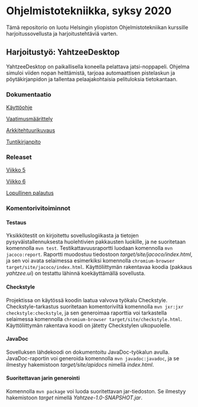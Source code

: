 # Ohjelmistotekniikka, syksy 2020

Tämä repositorio on luotu Helsingin yliopiston Ohjelmistotekniikan kurssille harjoitussovellusta ja harjoitustehtäviä varten.

## Harjoitustyö: YahtzeeDesktop

YahtzeeDesktop on paikallisella koneella pelattava jatsi-noppapeli. Ohjelma simuloi viiden nopan heittämistä, tarjoaa automaattisen pistelaskun ja pöytäkirjanpidon ja tallentaa pelaajakohtaisia pelituloksia tietokantaan.

### Dokumentaatio

[Käyttöohje](dokumentaatio/kayttoohje.md)

[Vaatimusmäärittely](dokumentaatio/vaatimusmaarittely.md)

[Arkkitehtuurikuvaus](dokumentaatio/arkkitehtuuri.md)

[Tuntikirjanpito](dokumentaatio/tuntikirjanpito.md)

### Releaset

[Viikko 5](https://github.com/jenkarper/YahtzeeDesktop/releases/tag/viikko5)

[Viikko 6](https://github.com/jenkarper/YahtzeeDesktop/releases/tag/viikko6)

[Lopullinen palautus](https://github.com/jenkarper/YahtzeeDesktop/releases/tag/viikko7)

### Komentorivitoiminnot

#### Testaus
Yksikkötestit on kirjoitettu sovelluslogiikasta ja tietojen pysyväistallennuksesta huolehtivien pakkausten luokille, ja ne suoritetaan komennolla `mvn test`. Testikattavuusraportti luodaan komennolla `mvn jacoco:report`. Raportti muodostuu tiedostoon _target/site/jacoco/index.html_, ja sen voi avata selaimessa esimerkiksi komennolla `chromium-browser target/site/jacoco/index.html`. Käyttöliittymän rakentavaa koodia (pakkaus _yahtzee.ui_) on testattu lähinnä koekäyttämällä sovellusta.

#### Checkstyle
Projektissa on käytössä koodin laatua valvova työkalu Checkstyle. Checkstyle-tarkastus suoritetaan komentoriviltä komennolla `mvn jxr:jxr checkstyle:checkstyle`, ja sen generoimaa raporttia voi tarkastella selaimessa komennolla `chromium-browser target/site/checkstyle.html`. Käyttöliittymän rakentava koodi on jätetty Checkstylen ulkopuolelle.

#### JavaDoc
Sovelluksen lähdekoodi on dokumentoitu JavaDoc-työkalun avulla. JavaDoc-raportin voi generoida komennolla `mvn javadoc:javadoc`, ja se ilmestyy hakemistoon _target/site/apidocs_ nimellä _index.html_.

#### Suoritettavan jarin generointi
Komennolla `mvn package` voi luoda suoritettavan jar-tiedoston. Se ilmestyy hakemistoon _target_ nimellä _Yahtzee-1.0-SNAPSHOT.jar_.

